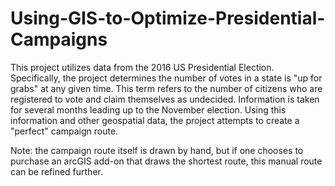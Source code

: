 # Using-GIS-to-Optimize-Presidential-Campaigns

This project utilizes data from the 2016 US Presidential Election. Specifically, the project determines the number of votes in a state is "up for grabs" at any given time. This term refers to the number of citizens who are registered to vote and claim themselves as undecided. Information is taken for several months leading up to the November election. Using this information and other geospatial data, the project attempts to create a "perfect" campaign route. 

Note: the campaign route itself is drawn by hand, but if one chooses to purchase an arcGIS add-on that draws the shortest route, this manual route can be refined further. 
